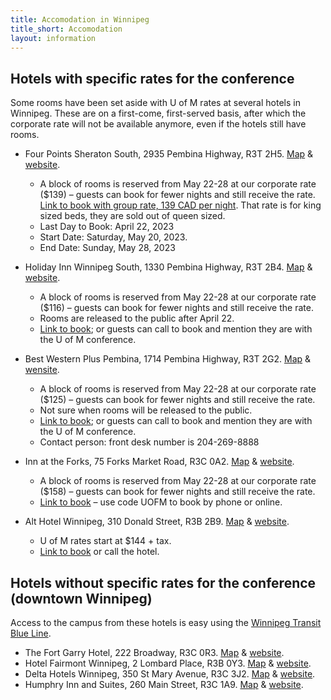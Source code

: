 ```yaml
---
title: Accomodation in Winnipeg
title_short: Accomodation
layout: information
---
```


## Hotels with specific rates for the conference

Some rooms have been set aside with U of M rates at several hotels in Winnipeg. These are on a first-come, first-served basis, after which the corporate rate will not be available anymore, even if the hotels still have rooms.

- Four Points Sheraton South, 2935 Pembina Highway, R3T 2H5. [Map](https://goo.gl/maps/mUY8uFVVmi8YGMBKA) & [website](https://www.marriott.com/en-us/hotels/ywgwf-four-points-by-sheraton-winnipeg-south/overview/).
    - A block of rooms is reserved from May 22-28 at our corporate rate ($139) – guests can book for fewer nights and still receive the rate. [Link to book with group rate, 139 CAD per night](https://www.marriott.com/events/start.mi?id=1671469313133&key=GRP). That rate is for king sized beds, they are sold out of queen sized.
    - Last Day to Book: April 22, 2023
    - Start Date: Saturday, May 20, 2023.
    - End Date: Sunday, May 28, 2023

- Holiday Inn Winnipeg South, 1330 Pembina Highway, R3T 2B4. [Map](https://goo.gl/maps/DuYVwyveA6xPC2r76) & [website](https://www.ihg.com/holidayinn/hotels/us/en/winnipeg/ywgso/hoteldetail).
    - A block of rooms is reserved from May 22-28 at our corporate rate ($116) – guests can book for fewer nights and still receive the rate. 
    - Rooms are released to the public after April 22.
    - [Link to book](https://www.holidayinn.com/redirect?path=rates&brandCode=HI&localeCode=en&regionCode=1&hotelCode=YWGSO&checkInDate=22&checkInMonthYear=042023&checkOutDate=28&checkOutMonthYear=042023&_PMID=99801505&GPC=UOM&cn=no&viewfullsite=true); or guests can call to book and mention they are with the U of M conference.

- Best Western Plus Pembina, 1714 Pembina Highway, R3T 2G2. [Map](https://goo.gl/maps/wcSGjg7oqL4FE5Y7A) & [wensite](https://www.bestwestern.com/en_US/book/hotels-in-winnipeg/best-western-plus-pembina-inn-suites/propertyCode.63012.html).
    - A block of rooms is reserved from May 22-28 at our corporate rate ($125) – guests can book for fewer nights and still receive the rate. 
    - Not sure when rooms will be released to the public.
    - [Link to book](https://www.bestwestern.com/en_US/book/hotel-rooms.63012.html?groupId=B90ZA8C5); or guests can call to book and mention they are with the U of M conference.
    - Contact person: front desk number is 204-269-8888

- Inn at the Forks, 75 Forks Market Road, R3C 0A2. [Map](https://goo.gl/maps/RCaxUY43ddYDG4yy7) & [website](https://www.innforks.com/).
    - A block of rooms is reserved from May 22-28 at our corporate rate ($158) – guests can book for fewer nights and still receive the rate.
    - [Link to book](www.innforks.com) – use code UOFM to book by phone or online.

- Alt Hotel Winnipeg, 310 Donald Street, R3B 2B9. [Map](https://goo.gl/maps/TeLe14rfmPn33ZnT7) & [website](https://www.germainhotels.com/en/alt-hotel/winnipeg).
    - U of M rates start at $144 + tax. 
    - [Link to book](https://reservations.germainhotels.com/bookings.jsp?hotelid=97435&identifier=1795997) or call the hotel.

## Hotels without specific rates for the conference (downtown Winnipeg)

Access to the campus from these hotels is easy using the [Winnipeg Transit Blue Line](https://winnipegtransit.com/routes/BLUE/details?variant=BLUE-0-U).

- The Fort Garry Hotel, 222 Broadway, R3C 0R3. [Map](https://goo.gl/maps/4dqKcvRgnmrb7wDp9) & [website](https://www.fortgarryhotel.com/).
- Hotel Fairmont Winnipeg, 2 Lombard Place, R3B 0Y3. [Map](https://goo.gl/maps/oWajyjce6QCvwb7YA) & [website](https://www.fairmont.com/winnipeg/).
- Delta Hotels Winnipeg, 350 St Mary Avenue, R3C 3J2. [Map](https://goo.gl/maps/YFWLnP9MrDRvW7uAA) & [website](https://www.marriott.com/en-us/hotels/ywgdw-delta-hotels-winnipeg/overview/).
- Humphry Inn and Suites, 260 Main Street, R3C 1A9. [Map](https://goo.gl/maps/ViyADPhpWrf9Akej8) & [website](https://www.humphryinn.com/).